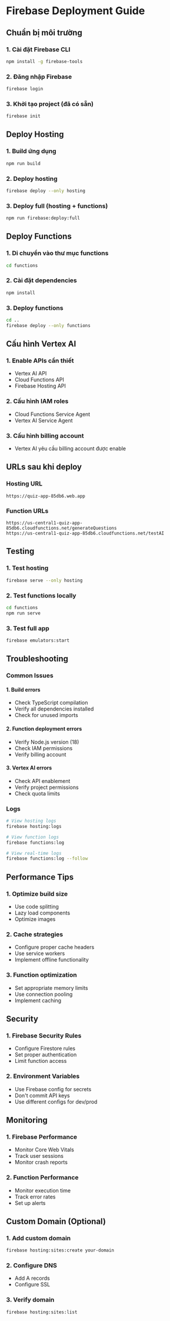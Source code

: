 # Firebase Deployment Guide

## Chuẩn bị môi trường

### 1. Cài đặt Firebase CLI
```bash
npm install -g firebase-tools
```

### 2. Đăng nhập Firebase
```bash
firebase login
```

### 3. Khởi tạo project (đã có sẵn)
```bash
firebase init
```

## Deploy Hosting

### 1. Build ứng dụng
```bash
npm run build
```

### 2. Deploy hosting
```bash
firebase deploy --only hosting
```

### 3. Deploy full (hosting + functions)
```bash
npm run firebase:deploy:full
```

## Deploy Functions

### 1. Di chuyển vào thư mục functions
```bash
cd functions
```

### 2. Cài đặt dependencies
```bash
npm install
```

### 3. Deploy functions
```bash
cd ..
firebase deploy --only functions
```

## Cấu hình Vertex AI

### 1. Enable APIs cần thiết
- Vertex AI API
- Cloud Functions API
- Firebase Hosting API

### 2. Cấu hình IAM roles
- Cloud Functions Service Agent
- Vertex AI Service Agent

### 3. Cấu hình billing account
- Vertex AI yêu cầu billing account được enable

## URLs sau khi deploy

### Hosting URL
```
https://quiz-app-85db6.web.app
```

### Function URLs
```
https://us-central1-quiz-app-85db6.cloudfunctions.net/generateQuestions
https://us-central1-quiz-app-85db6.cloudfunctions.net/testAI
```

## Testing

### 1. Test hosting
```bash
firebase serve --only hosting
```

### 2. Test functions locally
```bash
cd functions
npm run serve
```

### 3. Test full app
```bash
firebase emulators:start
```

## Troubleshooting

### Common Issues

#### 1. Build errors
- Check TypeScript compilation
- Verify all dependencies installed
- Check for unused imports

#### 2. Function deployment errors
- Verify Node.js version (18)
- Check IAM permissions
- Verify billing account

#### 3. Vertex AI errors
- Check API enablement
- Verify project permissions
- Check quota limits

### Logs
```bash
# View hosting logs
firebase hosting:logs

# View function logs
firebase functions:log

# View real-time logs
firebase functions:log --follow
```

## Performance Tips

### 1. Optimize build size
- Use code splitting
- Lazy load components
- Optimize images

### 2. Cache strategies
- Configure proper cache headers
- Use service workers
- Implement offline functionality

### 3. Function optimization
- Set appropriate memory limits
- Use connection pooling
- Implement caching

## Security

### 1. Firebase Security Rules
- Configure Firestore rules
- Set proper authentication
- Limit function access

### 2. Environment Variables
- Use Firebase config for secrets
- Don't commit API keys
- Use different configs for dev/prod

## Monitoring

### 1. Firebase Performance
- Monitor Core Web Vitals
- Track user sessions
- Monitor crash reports

### 2. Function Performance
- Monitor execution time
- Track error rates
- Set up alerts

## Custom Domain (Optional)

### 1. Add custom domain
```bash
firebase hosting:sites:create your-domain
```

### 2. Configure DNS
- Add A records
- Configure SSL

### 3. Verify domain
```bash
firebase hosting:sites:list
```

